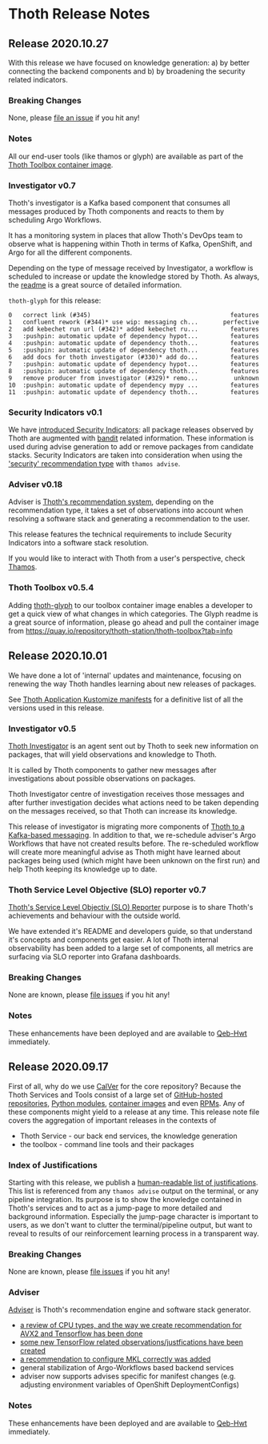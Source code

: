 # Thoth Release Notes

## Release 2020.10.27

With this release we have focused on knowledge generation: a) by better connecting the backend components and b) by
broadening the security related indicators.

### Breaking Changes

None, please [file an issue](https://github.com/thoth-station/core/issues) if you hit any!

### Notes

All our end-user tools (like thamos or glyph) are available as part of the
[Thoth Toolbox container image](https://quay.io/repository/thoth-station/thoth-toolbox?tab=info).

### Investigator v0.7

Thoth's investigator is a Kafka based component that consumes all messages produced by Thoth components and reacts to
them by scheduling Argo Workflows.

It has a monitoring system in places that allow Thoth's DevOps team to observe what is happening within Thoth in
terms of Kafka, OpenShift, and Argo for all the different components.

Depending on the type of message received by Investigator, a workflow is scheduled to increase or update the knowledge
stored by Thoth. As always, the [readme](https://github.com/thoth-station/investigator#welcome-to-thoths-investigator-documentation)
is a great source of detailed information.

`thoth-glyph` for this release:

```
0   correct link (#345)                                       features
1   confluent rework (#344)* use wip: messaging ch...       perfective
2   add kebechet run url (#342)* added kebechet ru...         features
3   :pushpin: automatic update of dependency hypot...         features
4   :pushpin: automatic update of dependency thoth...         features
5   :pushpin: automatic update of dependency thoth...         features
6   add docs for thoth investigator (#330)* add do...         features
7   :pushpin: automatic update of dependency hypot...         features
8   :pushpin: automatic update of dependency thoth...         features
9   remove producer from investigator (#329)* remo...          unknown
10  :pushpin: automatic update of dependency mypy ...         features
11  :pushpin: automatic update of dependency thoth...         features
```

### Security Indicators v0.1

We have [introduced Security Indicators](https://github.com/thoth-station/workflows/issues/26): all package releases
observed by Thoth are augmented with [bandit](https://github.com/PyCQA/bandit) related information. These information
is used during advise generation to add or remove packages from candidate stacks. Security Indicators are taken into
consideration when using the ['security' recommendation type](https://thoth-station.ninja/recommendation-types/)
with `thamos advise`.

### Adviser v0.18

Adviser is [Thoth's recommendation system](https://github.com/thoth-station/adviser#thoth-adviser), depending on the
recommendation type, it takes a set of observations into account when resolving a software stack and generating a
recommendation to the user.

This release features the technical requirements to include Security Indicators into a software stack resolution.

If you would like to interact with Thoth from a user's perspective, check [Thamos](https://github.com/thoth-station/thamos).

### Thoth Toolbox v0.5.4

Adding [thoth-glyph](https://github.com/thoth-station/glyph) to our toolbox container image enables a developer to get
a quick view of what changes in which categories. The Glyph readme is a great source of information, please go ahead
and pull the container image from https://quay.io/repository/thoth-station/thoth-toolbox?tab=info

## Release 2020.10.01

We have done a lot of 'internal' updates and maintenance, focusing on renewing the way Thoth handles learning
about new releases of packages.

See [Thoth Application Kustomize manifests](https://github.com/thoth-station/thoth-application/tree/v2020.10.01) for a
definitive list of all the versions used in this release.

### Investigator v0.5

[Thoth Investigator](https://github.com/thoth-station/investigator/) is an agent sent out by Thoth to seek new
information on packages, that will yield observations and knowledge to Thoth.

It is called by Thoth components to gather new messages after investigations about possible observations on packages.

Thoth Investigator centre of investigation receives those messages and after further investigation decides what
actions need to be taken depending on the messages received, so that Thoth can increase its knowledge.

This release of investigator is migrating more components of [Thoth to a Kafka-based messaging](https://github.com/thoth-station/messaging).
In addition to that, we re-schedule adviser's Argo Workflows that have not created results before. The re-scheduled
workflow will create more meaningful advise as Thoth might have learned about packages being used (which might have
been unknown on the first run) and help Thoth keeping its knowledge up to date.

### Thoth Service Level Objective (SLO) reporter v0.7

[Thoth's Service Level Objectiv (SLO) Reporter](https://github.com/thoth-station/slo-reporter) purpose is to share
Thoth's achievements and behaviour with the outside world.

We have extended it's README and developers guide, so that understand it's concepts and components get easier. A lot
of Thoth internal observability has been added to a large set of components, all metrics are surfacing via SLO reporter
into Grafana dashboards.

### Breaking Changes

None are known, please [file issues](https://github.com/thoth-station/core/issues) if you hit any!

### Notes

These enhancements have been deployed and are available to [Qeb-Hwt](https://github.com/apps/Qeb-Hwt) immediately.

## Release 2020.09.17

First of all, why do we use [CalVer](https://calver.org/) for the core repository? Because the Thoth Services and
Tools consist of a large set of [GitHub-hosted repositories](https://github.com/thoth-station/),
[Python modules](https://pypi.org/search/?q=thoth-), [container images](https://quay.io/organization/thoth-station) and
even [RPMs](https://pkgs.org/search/?q=micropipenv).
Any of these components might yield to a release at any time. This release note file covers the aggregation of important
releases in the contexts of

* Thoth Service - our back end services, the knowledge generation
* the toolbox - command line tools and their packages

### Index of Justifications

Starting with this release, we publish a [human-readable list of justifications](https://thoth-station.ninja/justifications). This list is referenced from any `thamos advise` output on the terminal, or any pipeline integration. Its purpose is
to show the knowledge contained in Thoth's services and to act as a jump-page to more detailed and background information.
Especially the jump-page character is important to users, as we don't want to clutter the terminal/pipeline output, but
want to reveal to results of our reinforcement learning process in a transparent way.

### Breaking Changes

None are known, please [file issues](https://github.com/thoth-station/core/issues) if you hit any!

### Adviser

[Adviser](https://github.com/thoth-station/adviser) is Thoth's recommendation engine and software stack generator.

* [a review of CPU types, and the way we create recommendation for AVX2 and Tensorflow has been done](https://github.com/thoth-station/adviser/issues/1022)
* [some new TensorFlow related observations/justfications have been created](https://github.com/thoth-station/adviser/commit/46da6d0fa8208a36f6804049b600c5e7e0ae83ea)
* [a recommendation to configure MKL correctly was added](https://github.com/thoth-station/adviser/commit/c7474f7720773a6acc79321eb4d8d73aa671df3f)
* general stabilization of Argo-Workflows based backend services
* adviser now supports advises specific for manifest changes (e.g. adjusting environment variables of OpenShift
DeploymentConfigs)

### Notes

These enhancements have been deployed and are available to [Qeb-Hwt](https://github.com/apps/Qeb-Hwt) immediately.
